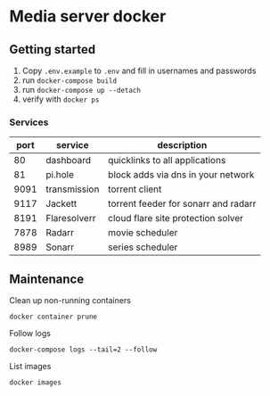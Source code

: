 # Media server docker

## Getting started

1) Copy `.env.example` to `.env` and fill in usernames and passwords
2) run `docker-compose build`
3) run `docker-compose up --detach`
4) verify with `docker ps`

### Services

| port  | service             | description                          |
|-------|---------------------|--------------------------------------|
| 80    | dashboard           | quicklinks to all applications       | 
| 81    | pi.hole             | block adds via dns in your network   |
| 9091  | transmission        | torrent client                       | 
| 9117  | Jackett             | torrent feeder for sonarr and radarr |
| 8191  | Flaresolverr        | cloud flare site protection solver   |
| 7878  | Radarr              | movie scheduler                      |
| 8989  | Sonarr              | series scheduler                     | 

## Maintenance

Clean up non-running containers
```shell
docker container prune
```

Follow logs
```shell
docker-compose logs --tail=2 --follow
```

List images
```shell
docker images
```
